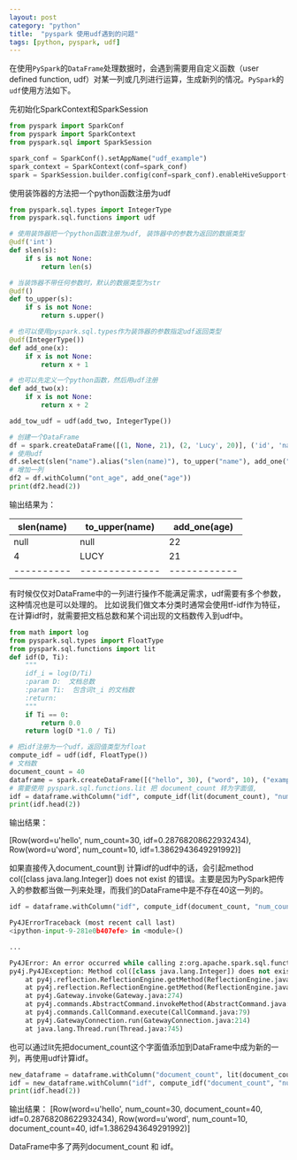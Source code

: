 ```yaml
---
layout: post
category: "python"
title:  "pyspark 使用udf遇到的问题"
tags: [python, pyspark, udf]
---
```


在使用`PySpark`的`DataFrame`处理数据时，会遇到需要用自定义函数（user defined function, udf）对某一列或几列进行运算，生成新列的情况。`PySpark`的`udf`使用方法如下。

先初始化SparkContext和SparkSession

``` python
from pyspark import SparkConf
from pyspark import SparkContext
from pyspark.sql import SparkSession

spark_conf = SparkConf().setAppName("udf_example")
spark_context = SparkContext(conf=spark_conf)
spark = SparkSession.builder.config(conf=spark_conf).enableHiveSupport().getOrCreate()
```

使用装饰器的方法把一个python函数注册为udf

``` python
from pyspark.sql.types import IntegerType
from pyspark.sql.functions import udf

# 使用装饰器把一个python函数注册为udf, 装饰器中的参数为返回的数据类型
@udf('int')
def slen(s):
    if s is not None:
        return len(s)

# 当装饰器不带任何参数时，默认的数据类型为str
@udf()
def to_upper(s):
    if s is not None:
        return s.upper()

# 也可以使用pyspark.sql.types作为装饰器的参数指定udf返回类型  
@udf(IntegerType())
def add_one(x):
    if x is not None:
        return x + 1

# 也可以先定义一个python函数，然后用udf注册
def add_two(x):
    if x is not None:
        return x + 2

add_tow_udf = udf(add_two, IntegerType())

# 创建一个DataFrame
df = spark.createDataFrame([(1, None, 21), (2, 'Lucy', 20)], ('id', 'name', 'age'))
# 使用udf
df.select(slen("name").alias("slen(name)"), to_upper("name"), add_one("age")).show()
# 增加一列
df2 = df.withColumn("ont_age", add_one("age"))
print(df2.head(2))

```
输出结果为：


| slen(name) | to_upper(name) | add_one(age) |
| ---------- | -------------- | ------------ |
|      null  |          null  |          22  |
|         4  |          LUCY  |          21  |
| ---------- | -------------- | ------------ |


有时候仅仅对DataFrame中的一列进行操作不能满足需求，udf需要有多个参数，这种情况也是可以处理的。 比如说我们做文本分类时通常会使用tf-idf作为特征，在计算idf时，就需要把文档总数和某个词出现的文档数传入到udf中。

``` python
from math import log
from pyspark.sql.types import FloatType
from pyspark.sql.functions import lit
def idf(D, Ti):
    """
    idf_i = log(D/Ti)
    :param D:  文档总数
    :param Ti:  包含词t_i 的文档数
    :return:
    """
    if Ti == 0:
        return 0.0
    return log(D *1.0 / Ti)

# 把idf注册为一个udf，返回值类型为float
compute_idf = udf(idf, FloatType())
# 文档数
document_count = 40
dataframe = spark.createDataFrame([("hello", 30), ("word", 10), ("example",15)], ("word", "num_count"))
# 需要使用 pyspark.sql.functions.lit 把 document_count 转为字面值, 
idf = dataframe.withColumn("idf", compute_idf(lit(document_count), "num_count"))
print(idf.head(2))
```
输出结果：

[Row(word=u'hello', num_count=30, idf=0.28768208622932434), Row(word=u'word', num_count=10, idf=1.3862943649291992)]

如果直接传入document_count到 计算idf的udf中的话，会引起method col([class java.lang.Integer]) does not exist 的错误。主要是因为PySpark把传入的参数都当做一列来处理，而我们的DataFrame中是不存在40这一列的。

``` python
idf = dataframe.withColumn("idf", compute_idf(document_count, "num_count"))

Py4JErrorTraceback (most recent call last)
<ipython-input-9-281e0b407efe> in <module>()

...

Py4JError: An error occurred while calling z:org.apache.spark.sql.functions.col. Trace:
py4j.Py4JException: Method col([class java.lang.Integer]) does not exist
	at py4j.reflection.ReflectionEngine.getMethod(ReflectionEngine.java:318)
	at py4j.reflection.ReflectionEngine.getMethod(ReflectionEngine.java:339)
	at py4j.Gateway.invoke(Gateway.java:274)
	at py4j.commands.AbstractCommand.invokeMethod(AbstractCommand.java:132)
	at py4j.commands.CallCommand.execute(CallCommand.java:79)
	at py4j.GatewayConnection.run(GatewayConnection.java:214)
	at java.lang.Thread.run(Thread.java:745)
```

也可以通过lit先把document_count这个字面值添加到DataFrame中成为新的一列，再使用udf计算idf。

``` python
new_dataframe = dataframe.withColumn("document_count", lit(document_count))
idf = new_dataframe.withColumn("idf", compute_idf("document_count", "num_count"))
print(idf.head(2))
```

输出结果：
[Row(word=u'hello', num_count=30, document_count=40, idf=0.28768208622932434), Row(word=u'word', num_count=10, document_count=40, idf=1.3862943649291992)]

DataFrame中多了两列document_count 和 idf。